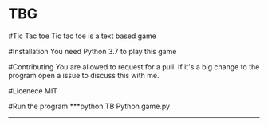 # TBG

#Tic Tac toe 
Tic tac toe is a text based game 

#Installation
You need Python 3.7 to play this game 

#Contributing
You are allowed to request for a pull. If it's a big change to the program open a issue to discuss this with me.

#Licenece
MIT

#Run the program
***python
TB Python game.py
***








